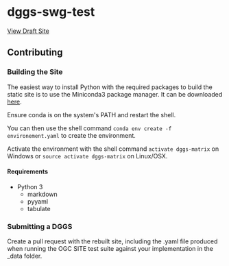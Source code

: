# dggs-swg-test

[View Draft Site](https://data-navigator.github.io/dggs-swg-test/)

## Contributing

### Building the Site

The easiest way to install Python with the required packages to build the static site is to use the
Miniconda3 package manager.
It can be downloaded [here](https://conda.io/miniconda.html).

Ensure conda is on the system's PATH and restart the shell.

You can then use the shell command `conda env create -f environement.yaml` to
create the environment.

Activate the environment with the shell command `activate dggs-matrix` on Windows or `source activate dggs-matrix` on Linux/OSX.

#### Requirements

- Python 3
  - markdown
  - pyyaml
  - tabulate

### Submitting a DGGS

Create a pull request with the rebuilt site, including the .yaml file
produced when running the OGC SITE test suite against your implementation
in the _data folder.
